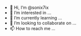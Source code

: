 - 👋 Hi, I’m @sonix7ix
- 👀 I’m interested in ...
- 🌱 I’m currently learning ...
- 💞️ I’m looking to collaborate on ...
- 📫 How to reach me ...

<!---
sonix7ix/sonix7ix is a ✨ special ✨ repository because its `README.md` (this file) appears on your GitHub profile.
You can click the Preview link to take a look at your changes.
--->
